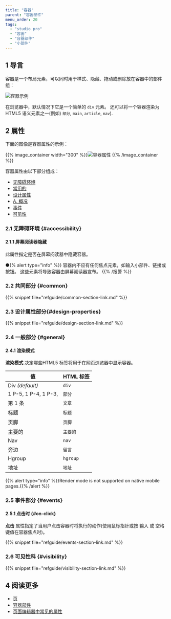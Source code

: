 ```yaml
---
title: "容器"
parent: "容器部件"
menu_order: 20
tags:
  - "studio pro"
  - "容器"
  - "容器部件"
  - "小部件"
---
```


## 1 导言

容器是一个布局元素，可以同时用于样式、隐藏、拖动或删除放在容器中的部件组：

![容器示例](attachments/container-widgets/container.png)

在浏览器中，默认情况下它是一个简单的 `div` 元素。 还可以将一个容器渲染为 HTML5 语义元素之一(例如) `部分`, `main`, `article`, `nav`).

## 2 属性

下面的图像是容器属性的示例：

{{% image_container width="300" %}}![容器属性](attachments/container-widgets/container-properties.png)
{{% /image_container %}}

容器属性由以下部分组成：

* [无障碍环境](#accessibility)
* [常用的](#common)
* [设计属性](#design-properties)
* [A. 概况](#general)
* [事件](#events)
* [可见性](#visibility)

### 2.1 无障碍环境 {#accessibility}

#### 2.1.1 屏幕阅读器隐藏

此属性指定是否在屏幕阅读器中隐藏容器。

●{% alert type="info" %}} 容器内不应有任何焦点元素，如输入小部件、链接或按钮。 这些元素将导致容器由屏幕阅读器宣布。
{{% /报警 %}}

### 2.2 共同部分 {#common}

{{% snippet file="refguide/common-section-link.md" %}}

### 2.3 设计属性部分{#design-properties}

{{% snippet file="refguide/design-section-link.md" %}}

### 2.4 一般部分 {#general}

#### 2.4.1 渲染模式

**渲染模式** 决定哪些HTML5 标签将用于在网页浏览器中显示容器。

| 值                    | HTML 标签  |
| -------------------- | -------- |
| Div *(default)*      | `div`    |
| 1 P-5, 1 P-4, 1 P-3, | `部分`     |
| 第 1 条                | `文章`     |
| 标题                   | `标题`     |
| 页脚                   | `页脚`     |
| 主要的                  | `主要的`    |
| Nav                  | `nav`    |
| 旁边                   | `留言`     |
| Hgroup               | `hgroup` |
| 地址                   | `地址`     |

{{% alert type="info" %}}Render mode is not supported on native mobile pages.{{% /alert %}}

### 2.5 事件部分 {#events}

#### 2.5.1 点击时 {#on-click}

**点击** 属性指定了当用户点击容器时将执行的动作(使用鼠标指针或按 <kbd>输入</kbd> 或 <kbd>空格</kbd> 键值在容器焦点时)。

{{% snippet file="refguide/events-section-link.md" %}}

### 2.6 可见性科 {#visibility}

{{% snippet file="refguide/visibility-section-link.md" %}}

## 4 阅读更多

* [页](page)
* [容器部件](容器部件)
* [页面编辑器中常见的属性](common-widget-properties)
